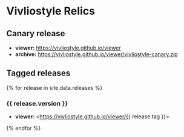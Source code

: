# Vivliostyle Relics

## Canary release

- **viewer:** <https://vivliostyle.github.io/viewer>
- **archive:** <https://vivliostyle.github.io/viewer/vivliostyle-canary.zip>

## Tagged releases

{% for release in site.data.releases %}
### {{ release.version }}

- **viewer:** <https://vivliostyle.github.io/viewer/{{ release.tag }}>

{% endfor %}
